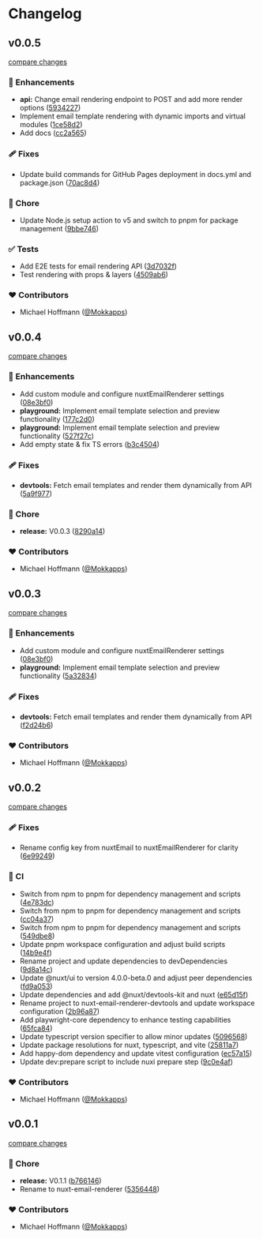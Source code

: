 # Changelog


## v0.0.5

[compare changes](https://github.com/mokkapps/nuxt-email/compare/v0.0.4...v0.0.5)

### 🚀 Enhancements

- **api:** Change email rendering endpoint to POST and add more render options ([5934227](https://github.com/mokkapps/nuxt-email/commit/5934227))
- Implement email template rendering with dynamic imports and virtual modules ([1ce58d2](https://github.com/mokkapps/nuxt-email/commit/1ce58d2))
- Add docs ([cc2a565](https://github.com/mokkapps/nuxt-email/commit/cc2a565))

### 🩹 Fixes

- Update build commands for GitHub Pages deployment in docs.yml and package.json ([70ac8d4](https://github.com/mokkapps/nuxt-email/commit/70ac8d4))

### 🏡 Chore

- Update Node.js setup action to v5 and switch to pnpm for package management ([9bbe746](https://github.com/mokkapps/nuxt-email/commit/9bbe746))

### ✅ Tests

- Add E2E tests for email rendering API ([3d7032f](https://github.com/mokkapps/nuxt-email/commit/3d7032f))
- Test rendering with props & layers ([4509ab6](https://github.com/mokkapps/nuxt-email/commit/4509ab6))

### ❤️ Contributors

- Michael Hoffmann ([@Mokkapps](https://github.com/Mokkapps))

## v0.0.4

[compare changes](https://github.com/mokkapps/nuxt-email/compare/v0.0.2...v0.0.4)

### 🚀 Enhancements

- Add custom module and configure nuxtEmailRenderer settings ([08e3bf0](https://github.com/mokkapps/nuxt-email/commit/08e3bf0))
- **playground:** Implement email template selection and preview functionality ([177c2d0](https://github.com/mokkapps/nuxt-email/commit/177c2d0))
- **playground:** Implement email template selection and preview functionality ([527f27c](https://github.com/mokkapps/nuxt-email/commit/527f27c))
- Add empty state & fix TS errors ([b3c4504](https://github.com/mokkapps/nuxt-email/commit/b3c4504))

### 🩹 Fixes

- **devtools:** Fetch email templates and render them dynamically from API ([5a9f977](https://github.com/mokkapps/nuxt-email/commit/5a9f977))

### 🏡 Chore

- **release:** V0.0.3 ([8290a14](https://github.com/mokkapps/nuxt-email/commit/8290a14))

### ❤️ Contributors

- Michael Hoffmann ([@Mokkapps](https://github.com/Mokkapps))

## v0.0.3

[compare changes](https://github.com/mokkapps/nuxt-email/compare/v0.0.2...v0.0.3)

### 🚀 Enhancements

- Add custom module and configure nuxtEmailRenderer settings ([08e3bf0](https://github.com/mokkapps/nuxt-email/commit/08e3bf0))
- **playground:** Implement email template selection and preview functionality ([5a32834](https://github.com/mokkapps/nuxt-email/commit/5a32834))

### 🩹 Fixes

- **devtools:** Fetch email templates and render them dynamically from API ([f2d24b6](https://github.com/mokkapps/nuxt-email/commit/f2d24b6))

### ❤️ Contributors

- Michael Hoffmann ([@Mokkapps](https://github.com/Mokkapps))

## v0.0.2

[compare changes](https://github.com/mokkapps/nuxt-email/compare/v0.0.1...v0.0.2)

### 🩹 Fixes

- Rename config key from nuxtEmail to nuxtEmailRenderer for clarity ([6e99249](https://github.com/mokkapps/nuxt-email/commit/6e99249))

### 🤖 CI

- Switch from npm to pnpm for dependency management and scripts ([4e783dc](https://github.com/mokkapps/nuxt-email/commit/4e783dc))
- Switch from npm to pnpm for dependency management and scripts ([cc04a37](https://github.com/mokkapps/nuxt-email/commit/cc04a37))
- Switch from npm to pnpm for dependency management and scripts ([549dbe8](https://github.com/mokkapps/nuxt-email/commit/549dbe8))
- Update pnpm workspace configuration and adjust build scripts ([14b9e4f](https://github.com/mokkapps/nuxt-email/commit/14b9e4f))
- Rename project and update dependencies to devDependencies ([9d8a14c](https://github.com/mokkapps/nuxt-email/commit/9d8a14c))
- Update @nuxt/ui to version 4.0.0-beta.0 and adjust peer dependencies ([fd9a053](https://github.com/mokkapps/nuxt-email/commit/fd9a053))
- Update dependencies and add @nuxt/devtools-kit and nuxt ([e65d15f](https://github.com/mokkapps/nuxt-email/commit/e65d15f))
- Rename project to nuxt-email-renderer-devtools and update workspace configuration ([2b96a87](https://github.com/mokkapps/nuxt-email/commit/2b96a87))
- Add playwright-core dependency to enhance testing capabilities ([65fca84](https://github.com/mokkapps/nuxt-email/commit/65fca84))
- Update typescript version specifier to allow minor updates ([5096568](https://github.com/mokkapps/nuxt-email/commit/5096568))
- Update package resolutions for nuxt, typescript, and vite ([25811a7](https://github.com/mokkapps/nuxt-email/commit/25811a7))
- Add happy-dom dependency and update vitest configuration ([ec57a15](https://github.com/mokkapps/nuxt-email/commit/ec57a15))
- Update dev:prepare script to include nuxi prepare step ([9c0e4af](https://github.com/mokkapps/nuxt-email/commit/9c0e4af))

### ❤️ Contributors

- Michael Hoffmann ([@Mokkapps](https://github.com/Mokkapps))

## v0.0.1

[compare changes](https://github.com/mokkapps/nuxt-email/compare/v0.1.1...v0.0.1)

### 🏡 Chore

- **release:** V0.1.1 ([b766146](https://github.com/mokkapps/nuxt-email/commit/b766146))
- Rename to nuxt-email-renderer ([5356448](https://github.com/mokkapps/nuxt-email/commit/5356448))

### ❤️ Contributors

- Michael Hoffmann ([@Mokkapps](https://github.com/Mokkapps))

